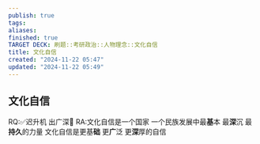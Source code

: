 ```yaml
---
publish: true
tags: 
aliases: 
finished: true
TARGET DECK: 刷题::考研政治::人物理念::文化自信
title: 文化自信
created: "2024-11-22 05:47"
updated: "2024-11-22 05:49"
---
```

## 文化自信

RQ:✅迟升机 出广深🚁
RA:文化自信是一个国家 一个民族发展中最**基**本 最**深**沉 最**持久**的力量
文化自信是更基**础** 更**广**泛 更**深**厚的自信
